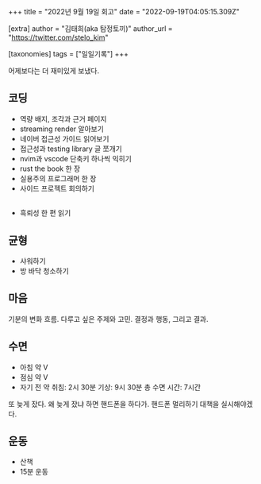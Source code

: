 +++
title = "2022년 9월 19일 회고"
date = "2022-09-19T04:05:15.309Z"

[extra]
author = "김태희(aka 탐정토끼)"
author_url = "https://twitter.com/stelo_kim"

[taxonomies]
tags = ["일일기록"]
+++

어제보다는 더 재미있게 보냈다.
<!-- more -->

## 코딩
- 역량 배지, 조각과 근거 페이지
- streaming render 알아보기
- 네이버 접근성 가이드 읽어보기
- 접근성과 testing library 글 쪼개기
- nvim과 vscode 단축키 하나씩 익히기
- rust the book 한 장
- 실용주의 프로그래머 한 장
- 사이드 프로젝트 회의하기

## 
- 흑뢰성 한 편 읽기

## 균형
- 샤워하기
- 방 바닥 청소하기

## 마음
기분의 변화 흐름. 다루고 싶은 주제와 고민. 결정과 행동, 그리고 결과.

## 수면
- 아침 약 V
- 점심 약 V
- 자기 전 약
취침: 2시 30분
기상: 9시 30분
총 수면 시간: 7시간

또 늦게 잤다. 왜 늦게 잤냐 하면 핸드폰을 하다가. 핸드폰 멀리하기 대책을 실시해야겠다.

## 운동
- 산책
- 15분 운동
